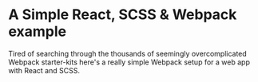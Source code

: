 # A Simple React, SCSS & Webpack example

Tired of searching through the thousands of seemingly overcomplicated Webpack starter-kits here's a really simple Webpack setup for a web app with React and SCSS.
